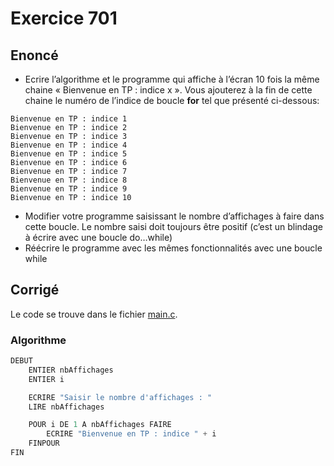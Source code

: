 # Exercice 701

## Enoncé

- Ecrire l’algorithme et le programme qui affiche à l’écran 10 fois la même chaine « Bienvenue en TP : indice x ». Vous ajouterez à la fin de cette chaine le numéro de l’indice de boucle **for** tel que présenté ci-dessous:

```
Bienvenue en TP : indice 1
Bienvenue en TP : indice 2
Bienvenue en TP : indice 3
Bienvenue en TP : indice 4
Bienvenue en TP : indice 5
Bienvenue en TP : indice 6
Bienvenue en TP : indice 7
Bienvenue en TP : indice 8
Bienvenue en TP : indice 9
Bienvenue en TP : indice 10
```

- Modifier votre programme saisissant le nombre d’affichages à faire dans cette boucle. Le nombre saisi doit toujours être positif (c’est un blindage à écrire avec une boucle do…while)
- Réécrire le programme avec les mêmes fonctionnalités avec une boucle while

## Corrigé

Le code se trouve dans le fichier [main.c](../code/main.c).

### Algorithme

```java
DEBUT
    ENTIER nbAffichages
    ENTIER i

    ECRIRE "Saisir le nombre d'affichages : "
    LIRE nbAffichages

    POUR i DE 1 A nbAffichages FAIRE
        ECRIRE "Bienvenue en TP : indice " + i
    FINPOUR
FIN
```